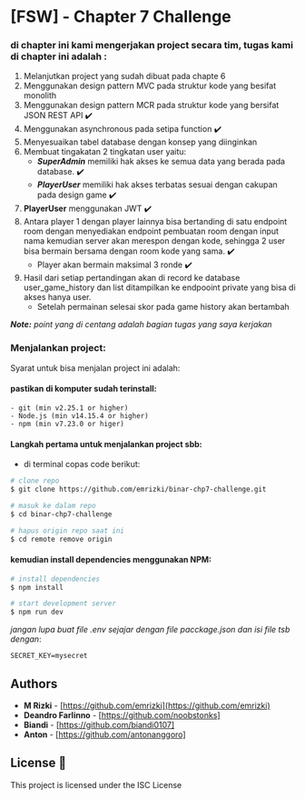 # [FSW] - Chapter 7 Challenge 

### di chapter ini kami mengerjakan project secara tim, tugas kami di chapter ini adalah :

1. Melanjutkan project yang sudah dibuat pada chapte 6
2. Menggunakan design pattern MVC pada struktur kode yang besifat monolith
3. Menggunakan design pattern MCR pada struktur kode yang bersifat JSON REST API :heavy_check_mark:
4. Menggunakan asynchronous pada setipa function :heavy_check_mark:
5. Menyesuaikan tabel database dengan konsep yang diinginkan
6. Membuat tingakatan 2 tingkatan user yaitu:
    - ***SuperAdmin*** memiliki hak akses ke semua data yang berada pada database. :heavy_check_mark:
    - ***PlayerUser*** memiliki hak akses terbatas sesuai dengan cakupan pada design game :heavy_check_mark:
7. **PlayerUser** menggunakan JWT :heavy_check_mark:
8. Antara player 1 dengan player lainnya bisa bertanding di satu endpoint room dengan menyediakan endpoint pembuatan room dengan input nama kemudian server akan merespon dengan kode, sehingga 2 user bisa bermain bersama dengan room kode yang sama. :heavy_check_mark:
    - Player akan bermain maksimal 3 ronde :heavy_check_mark:
9. Hasil dari setiap pertandingan akan di record ke database user_game_history dan list ditampilkan ke endpooint private yang bisa di akses hanya user.
    - Setelah permainan selesai skor pada game history akan bertambah

***Note:*** *point yang di centang adalah bagian tugas yang saya kerjakan* 

### Menjalankan project:

Syarat untuk bisa menjalan project ini adalah:

#### pastikan di komputer sudah terinstall:
    - git (min v2.25.1 or higher)
    - Node.js (min v14.15.4 or higher)
    - npm (min v7.23.0 or higer)

#### Langkah pertama untuk menjalankan project sbb:

- di terminal copas code berikut:

```bash
# clone repo
$ git clone https://github.com/emrizki/binar-chp7-challenge.git

# masuk ke dalam repo
$ cd binar-chp7-challenge

# hapus origin repo saat ini
$ cd remote remove origin

```
#### kemudian install dependencies menggunakan NPM:

```bash
# install dependencies
$ npm install

# start development server
$ npm run dev
```

*jangan lupa buat file .env sejajar dengan file pacckage.json dan isi file tsb dengan*:
```
SECRET_KEY=mysecret
```

## Authors

- **M Rizki** -  [https://github.com/emrizki](https://github.com/emrizki)
- **Deandro Farlinno** - [https://github.com/noobstonks]
- **Biandi** - [https://github.com/biandi0107]
- **Anton** - [https://github.com/antonanggoro]

## License 📄

This project is licensed under the ISC License 
